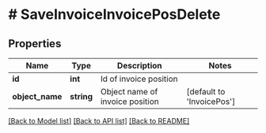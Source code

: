 # # SaveInvoiceInvoicePosDelete

## Properties

Name | Type | Description | Notes
------------ | ------------- | ------------- | -------------
**id** | **int** | Id of invoice position |
**object_name** | **string** | Object name of invoice position | [default to 'InvoicePos']

[[Back to Model list]](../../README.md#models) [[Back to API list]](../../README.md#endpoints) [[Back to README]](../../README.md)
